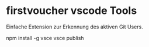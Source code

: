# firstvoucher vscode Tools

Einfache Extension zur Erkennung des aktiven Git Users.

npm install -g vsce
vsce publish